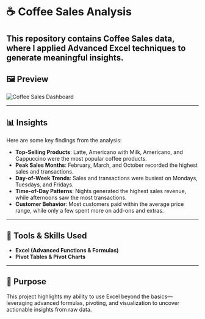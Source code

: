 # ☕ Coffee Sales Analysis

This repository contains **Coffee Sales data**, where I applied **Advanced Excel techniques** to generate meaningful insights.  
---

## 🖼️ Preview
![Coffee Sales Dashboard](https://scontent.fmnl4-1.fna.fbcdn.net/v/t1.15752-9/552924062_1071447518395299_7755967050740789025_n.png?_nc_cat=106&ccb=1-7&_nc_sid=9f807c&_nc_ohc=h04nBOm2c9oQ7kNvwGUUWcw&_nc_oc=Adkg4Aze6OP7VmtsR7zhW5C9so4nP9znw5Z6H4RduHMtr_hCaYM0bhxXgk3CCQRaPoKoXg_5zg0pNHkbpocYC2ou&_nc_zt=23&_nc_ht=scontent.fmnl4-1.fna&oh=03_Q7cD3QE4lHjcZefQnzqkFsiS1WyeubALmW8R7RQ5uPJgHKw_Yw&oe=690484AC) 

---

## 📊 Insights
Here are some key findings from the analysis:

- **Top-Selling Products**: Latte, Americano with Milk, Americano, and Cappuccino were the most popular coffee products.  
- **Peak Sales Months**: February, March, and October recorded the highest sales and transactions.
- **Day-of-Week Trends**: Sales and transactions were busiest on Mondays, Tuesdays, and Fridays.  
- **Time-of-Day Patterns**: Nights generated the highest sales revenue, while afternoons saw the most transactions.  
- **Customer Behavior**: Most customers paid within the average price range, while only a few spent more on add-ons and extras.  


---

## 🔧 Tools & Skills Used
- **Excel (Advanced Functions & Formulas)**
- **Pivot Tables & Pivot Charts**

---

## 🚀 Purpose
This project highlights my ability to use Excel beyond the basics—leveraging advanced formulas, pivoting, and visualization to uncover actionable insights from raw data.
